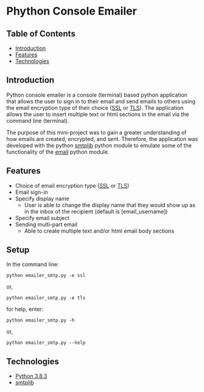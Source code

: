 # Phython Console Emailer

## Table of Contents
- [Introduction](#introduction)
- [Features](#features)
- [Technologies](#technologies)

## Introduction
Python console emailer is a console (terminal) based python application that allows the user to sign in to their email and send emails to others using the email encryption type of their choice ([SSL](https://www.techopedia.com/definition/29747/secure-socket-layer-encryption-ssl-encryption) or [TLS](https://www.techopedia.com/definition/4143/transport-layer-security-tls)). The application allows the user to insert multiple text or html sections in the email via the command line (terminal).

The purpose of this mini-project was to gain a greater understanding of how emails are created, encrypted, and sent. Therefore, the application was developed with the python [smtplib](https://docs.python.org/3/library/smtplib.html) python module to emulate some of the functionality of the [email](https://docs.python.org/3/library/email.message.html) python module.

## Features
- Choice of email encryption type ([SSL](https://www.techopedia.com/definition/29747/secure-socket-layer-encryption-ssl-encryption) or [TLS](https://www.techopedia.com/definition/4143/transport-layer-security-tls))
- Email sign-in
- Specify display name
  - User is able to change the display name that they would show up as in the inbox of the recipient (default is [email_username])
- Specify email subject
- Sending multi-part email
  - Able to create multiple text and/or html email body sections

## Setup
In the command line:
```
python emailer_smtp.py -e ssl
```
or,
```
python emailer_smtp.py -e tls
```
for help, enter:
```
python emailer_smtp.py -h
```
or,
```
python emailer_smtp.py --help
```

## Technologies
- [Python 3.8.3](https://www.python.org/downloads/release/python-383/)
- [smtplib](https://docs.python.org/3/library/smtplib.html)
